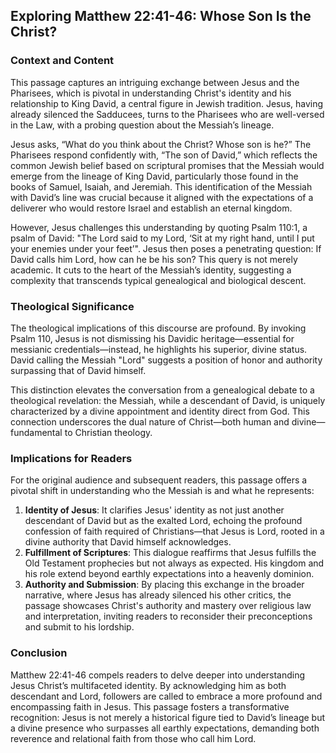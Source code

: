 ## Exploring Matthew 22:41-46: Whose Son Is the Christ?

### Context and Content
This passage captures an intriguing exchange between Jesus and the Pharisees, which is pivotal in understanding Christ's identity and his relationship to King David, a central figure in Jewish tradition. Jesus, having already silenced the Sadducees, turns to the Pharisees who are well-versed in the Law, with a probing question about the Messiah’s lineage.

Jesus asks, “What do you think about the Christ? Whose son is he?” The Pharisees respond confidently with, “The son of David,” which reflects the common Jewish belief based on scriptural promises that the Messiah would emerge from the lineage of King David, particularly those found in the books of Samuel, Isaiah, and Jeremiah. This identification of the Messiah with David’s line was crucial because it aligned with the expectations of a deliverer who would restore Israel and establish an eternal kingdom.

However, Jesus challenges this understanding by quoting Psalm 110:1, a psalm of David: "The Lord said to my Lord, ‘Sit at my right hand, until I put your enemies under your feet’". Jesus then poses a penetrating question: If David calls him Lord, how can he be his son? This query is not merely academic. It cuts to the heart of the Messiah’s identity, suggesting a complexity that transcends typical genealogical and biological descent.

### Theological Significance
The theological implications of this discourse are profound. By invoking Psalm 110, Jesus is not dismissing his Davidic heritage—essential for messianic credentials—instead, he highlights his superior, divine status. David calling the Messiah "Lord" suggests a position of honor and authority surpassing that of David himself.

This distinction elevates the conversation from a genealogical debate to a theological revelation: the Messiah, while a descendant of David, is uniquely characterized by a divine appointment and identity direct from God. This connection underscores the dual nature of Christ—both human and divine—fundamental to Christian theology.

### Implications for Readers
For the original audience and subsequent readers, this passage offers a pivotal shift in understanding who the Messiah is and what he represents:
1. **Identity of Jesus**: It clarifies Jesus' identity as not just another descendant of David but as the exalted Lord, echoing the profound confession of faith required of Christians—that Jesus is Lord, rooted in a divine authority that David himself acknowledges.
2. **Fulfillment of Scriptures**: This dialogue reaffirms that Jesus fulfills the Old Testament prophecies but not always as expected. His kingdom and his role extend beyond earthly expectations into a heavenly dominion.
3. **Authority and Submission**: By placing this exchange in the broader narrative, where Jesus has already silenced his other critics, the passage showcases Christ's authority and mastery over religious law and interpretation, inviting readers to reconsider their preconceptions and submit to his lordship.

### Conclusion
Matthew 22:41-46 compels readers to delve deeper into understanding Jesus Christ’s multifaceted identity. By acknowledging him as both descendant and Lord, followers are called to embrace a more profound and encompassing faith in Jesus. This passage fosters a transformative recognition: Jesus is not merely a historical figure tied to David’s lineage but a divine presence who surpasses all earthly expectations, demanding both reverence and relational faith from those who call him Lord.